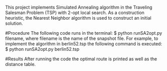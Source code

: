 This project implements Simulated Annealing algorithm in the Traveling Salesman Problem (TSP) with 2-opt local search. As a construction heuristic, the Nearest Neighbor algorithm is used to construct an initial solution.

#Procedure
The following code runs in the terminal:
$ python runSA2opt.py filename,
where filename is the name of the snapshot file. For example, to implement the algorithm in berlin52.tsp the following command is executed:
$ python runSA2opt.py berlin52.tsp

#Results
After running the code the optimal route is printed as well as the distance table.

